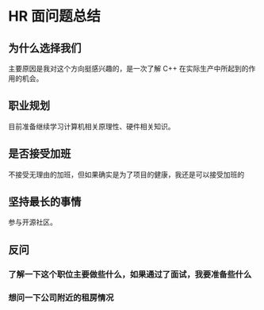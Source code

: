 ﻿# HR 面问题总结

## 为什么选择我们

主要原因是我对这个方向挺感兴趣的，是一次了解 C++ 在实际生产中所起到的作用的机会。

## 职业规划

目前准备继续学习计算机相关原理性、硬件相关知识。

## 是否接受加班

不接受无理由的加班，但如果确实是为了项目的健康，我还是可以接受加班的

## 坚持最长的事情

参与开源社区。

## 反问

### 了解一下这个职位主要做些什么，如果通过了面试，我要准备些什么

### 想问一下公司附近的租房情况
